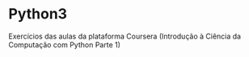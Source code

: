 # Python3

Exercícios das aulas da plataforma Coursera (Introdução à Ciência da Computação com Python Parte 1)
